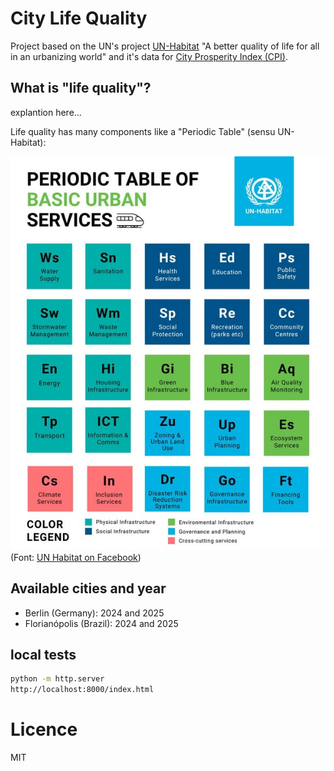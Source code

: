 # City Life Quality

Project based on the UN's project [UN-Habitat](https://unhabitat.org/) "A better quality of life for all in an urbanizing world"  and it's data for [City Prosperity Index (CPI)](https://data.unhabitat.org/pages/city-prosperity-index). 

## What is "life quality"?

explantion here...

Life quality has many components like a "Periodic Table" (sensu UN-Habitat):

<img src="assets/image/unhabitat_cityquality_periodic_table_from_facebook.jpg" alt="Life Quality Periodic Table" width="600" title="Life Quality Periodic Table (UN-Habitat)"> (Font: [UN Habitat on Facebook](https://www.facebook.com/profile/100064592777988/search/?q=periodic%20table))



## Available cities and year
- Berlin (Germany): 2024 and 2025
- Florianópolis (Brazil): 2024 and 2025



## local tests

```bash
python -m http.server
http://localhost:8000/index.html
```



# Licence
MIT